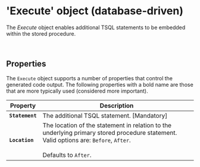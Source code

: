 # 'Execute' object (database-driven)

The _Execute_ object enables additional TSQL statements to be embedded within the stored procedure.

<br/>

## Properties
The `Execute` object supports a number of properties that control the generated code output. The following properties with a bold name are those that are more typically used (considered more important).

Property | Description
-|-
**`Statement`** | The additional TSQL statement. [Mandatory]
**`Location`** | The location of the statement in relation to the underlying primary stored procedure statement. Valid options are: `Before`, `After`.<br/><br/>Defaults to `After`.

